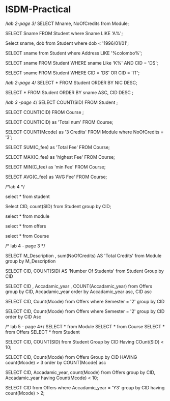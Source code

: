 # ISDM-Practical



/*lab 2-page 3*/
SELECT Mname, NoOfCredits from Module;

SELECT Sname FROM Student where Sname LIKE 'A%';

Select sname, dob from Student where dob < '1996/01/01';

SELECT sname from Student where Address  LIKE '%colombo%';

SELECT sname FROM Student WHERE sname Like 'K%' AND CID = 'DS';

SELECT sname FROM Student WHERE CID = 'DS' OR CID = 'IT';

/*lab 2-page 4*/
SELECT * FROM Student ORDER BY NIC DESC;

SELECT * FROM Student ORDER BY sname ASC, CID DESC ; 

/*lab 3 -page 4*/
SELECT COUNT(SID) FROM Student ;

SELECT COUNT(CID) FROM Course ;

SELECT COUNT(CID) as 'Total num' FROM Course;

SELECT COUNT(Mcode) as '3 Credits' FROM Module where NoOfCredits = '3';

SELECT SUM(C_fee) as 'Total Fee' FROM Course;

SELECT MAX(C_fee) as 'highest Fee' FROM Course;

SELECT MIN(C_fee) as 'min Fee' FROM Course;

SELECT AVG(C_fee) as 'AVG Fee' FROM Course;


/*lab 4 */

select * from student

Select CID, count(SID) from Student group by CID; 

select * from module

select * from offers

select * from Course

/* lab 4 - page 3 */

SELECT M_Description , sum(NoOfCredits) AS 'Total Credits' from  Module group by M_Description

SELECT CID, COUNT(SID) AS 'Number Of Students' from Student Group by CID

SELECT CID , Accadamic_year , COUNT(Accadamic_year) from Offers group by CID, Accadamic_year
order by  Accadamic_year asc, CID asc

SELECT CID, Count(Mcode) from Offers where Semester = '2' group by CID 

SELECT CID, Count(Mcode) from Offers where Semester = '2' group by CID order by CID Asc



/* lab 5 - page 4*/ 
SELECT * from Module
SELECT * from Course
SELECT * from Offers
SELECT * from Student

SELECT CID, COUNT(SID) from Student Group by CID Having COunt(SID) < 10; 

SELECT CID, Count(Mcode) from Offers Group by CID HAVING count(Mcode) > 3 order by COUNT(Mcode) asc

SELECT CID, Accadamic_year, count(Mcode) from Offers group by CID, Accadamic_year having Count(Mcode) < 10;

SELECT CID from Offers where Accadamic_year = 'Y3' group by CID having count(Mcode) > 2;

